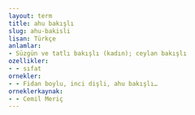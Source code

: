 ```yaml
---
layout: term
title: ahu bakışlı
slug: ahu-bakisli
lisan: Türkçe
anlamlar:
- Süzgün ve tatlı bakışlı (kadın); ceylan bakışlı
ozellikler:
- - sıfat
ornekler:
- - Fidan boylu, inci dişli, ahu bakışlı…
orneklerkaynak:
- - Cemil Meriç
---
```

